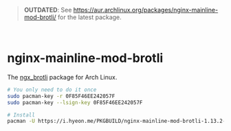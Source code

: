 > **OUTDATED**: See https://aur.archlinux.org/packages/nginx-mainline-mod-brotli/ for the latest package.

&nbsp;

nginx-mainline-mod-brotli
========
The [ngx_brotli](https://github.com/google/ngx_brotli) package for Arch Linux.

```bash
# You only need to do it once
sudo pacman-key -r 0F85F46EE242057F
sudo pacman-key --lsign-key 0F85F46EE242057F

# Install
pacman -U https://i.hyeon.me/PKGBUILD/nginx-mainline-mod-brotli-1.13.2-1-x86_64.pkg.tar.xz
```
